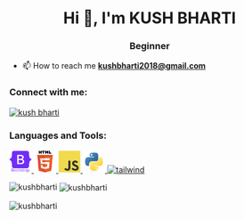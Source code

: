 <h1 align="center">Hi 👋, I'm KUSH BHARTI</h1>
<h3 align="center"><b>Beginner</b></h3>

- 📫 How to reach me **kushbharti2018@gmail.com**

<h3 align="left">Connect with me:</h3>
<p align="left">
<a href="https://linkedin.com/in/Kush Kumar Bharti" target="blank"><img align="center" src="https://raw.githubusercontent.com/rahuldkjain/github-profile-readme-generator/master/src/images/icons/Social/linked-in-alt.svg" alt="kush bharti" height="30" width="40" /></a>
</p>

<h3 align="left">Languages and Tools:</h3>
<p align="left"> <a href="https://getbootstrap.com" target="_blank" rel="noreferrer"> <img src="https://raw.githubusercontent.com/devicons/devicon/master/icons/bootstrap/bootstrap-plain-wordmark.svg" alt="bootstrap" width="40" height="40"/> </a> <a href="https://www.w3.org/html/" target="_blank" rel="noreferrer"> <img src="https://raw.githubusercontent.com/devicons/devicon/master/icons/html5/html5-original-wordmark.svg" alt="html5" width="40" height="40"/> </a> <a href="https://developer.mozilla.org/en-US/docs/Web/JavaScript" target="_blank" rel="noreferrer"> <img src="https://raw.githubusercontent.com/devicons/devicon/master/icons/javascript/javascript-original.svg" alt="javascript" width="40" height="40"/> </a> <a href="https://www.python.org" target="_blank" rel="noreferrer"> <img src="https://raw.githubusercontent.com/devicons/devicon/master/icons/python/python-original.svg" alt="python" width="40" height="40"/> </a> <a href="https://tailwindcss.com/" target="_blank" rel="noreferrer"> <img src="https://www.vectorlogo.zone/logos/tailwindcss/tailwindcss-icon.svg" alt="tailwind" width="40" height="40"/> </a> </p>

<p><img align="left" src="https://github-readme-stats.vercel.app/api/top-langs?username=kushbharti&show_icons=true&locale=en&layout=compact" alt="kushbharti" /></p>

<p>&nbsp;<img align="center" src="https://github-readme-stats.vercel.app/api?username=kushbharti&show_icons=true&locale=en" alt="kushbharti" /></p>

<p><img align="center" src="https://github-readme-streak-stats.herokuapp.com/?user=kushbharti&" alt="kushbharti" /></p>
